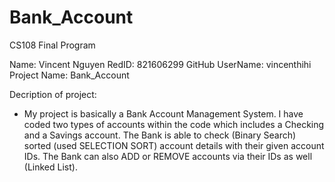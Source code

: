 # Bank_Account
CS108 Final Program

Name: Vincent Nguyen
RedID: 821606299
GitHub UserName: vincenthihi
Project Name: Bank_Account

Decription of project:
- My project is basically a Bank Account Management System. I have coded two types of accounts within the code which includes a Checking and a Savings account. The Bank is able to check (Binary Search) sorted (used SELECTION SORT) account details with their given account IDs. The Bank can also ADD or REMOVE accounts via their IDs as well (Linked List).


